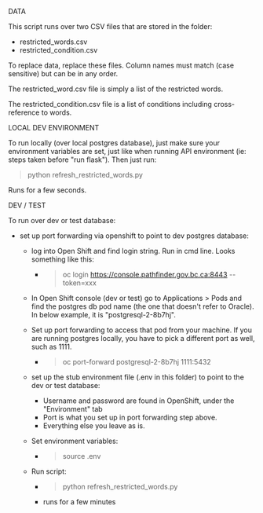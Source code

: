 DATA

This script runs over two CSV files that are stored in the folder:
- restricted_words.csv
- restricted_condition.csv

To replace data, replace these files. Column names must match (case sensitive) but can be
in any order. 

The restricted_word.csv file is simply a list of the restricted words.

The restricted_condition.csv file is a list of conditions including cross-reference to words. 


LOCAL DEV ENVIRONMENT

To run locally (over local postgres database), just make sure your environment variables 
are set, just like when running API environment (ie: steps taken before "run flask"). Then 
just run: 

> python refresh_restricted_words.py

Runs for a few seconds.

DEV / TEST

To run over dev or test database:

- set up port forwarding via openshift to point to dev postgres database:

  - log into Open Shift and find login string. Run in cmd line. Looks something like this:
    - > oc login https://console.pathfinder.gov.bc.ca:8443 --token=xxx
  - In Open Shift console (dev or test) go to Applications > Pods and find the postgres db pod name 
  (the one that doesn't refer to Oracle). In below example, it is "postgresql-2-8b7hj".
  
  - Set up port forwarding to access that pod from your machine. If you are running postgres locally, 
  you have to pick a different port as well, such as 1111.
    - > oc port-forward postgresql-2-8b7hj 1111:5432  
  
  - set up the stub environment file (.env in this folder) to point to the dev or test database:
    - Username and password are found in OpenShift, under the "Environment" tab 
    - Port is what you set up in port forwarding step above.
    - Everything else you leave as is.
    
  - Set environment variables:
    - > source .env
    
  - Run script:
    - > python refresh_restricted_words.py
    - runs for a few minutes  
  